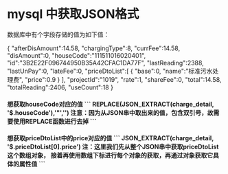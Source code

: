 # mysql 中获取JSON格式
数据库中有个字段存储的值为如下值：

{
"afterDisAmount":14.58,
"chargingType":8,
"currFee":14.58,
"disAmount":0,
"houseCode":"111511016020401",
"id":"3B2E22F096744950B35A42CFAC1DA77F",
"lastReading":2388,
"lastUnPay":0,
"lateFee":0,
"priceDtoList":[
{
"base":0,
"name":"标准污水处理费",
"price":0.9
}
],
"projectId":"1019",
"rate":1,
"shareFee":0,
"total":14.58,
"totalReading":2406,
"useCount":18
}

<h4> 想获取houseCode对应的值
```
REPLACE(JSON_EXTRACT(charge_detail, '$.houseCode'),'"','')
注意：因为从JSON串中取出来的值，包含双引号，故需要使用REPLACE函数进行去掉
```
<h4> 想获取priceDtoList中的price对应的值
```
JSON_EXTRACT(charge_detail, '$.priceDtoList[0].price')
注：这里我们先从整个JSON串中获取priceDtoList这个数组对象，
接着再使用数组下标进行每个对象的获取，再通过对象获取它具体的属性值
```